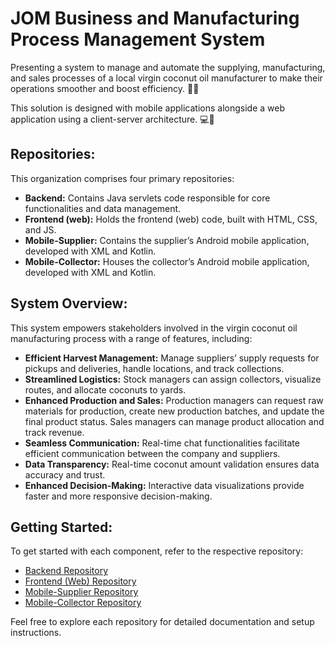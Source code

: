 # JOM Business and Manufacturing Process Management System

Presenting a system to manage and automate the supplying, manufacturing, and sales processes of a local virgin coconut oil manufacturer to make their operations smoother and boost efficiency. 🌴✨

This solution is designed with mobile applications alongside a web application using a client-server architecture. 💻📱


## Repositories:

This organization comprises four primary repositories:

- **Backend:** Contains Java servlets code responsible for core functionalities and data management.
- **Frontend (web):** Holds the frontend (web) code, built with HTML, CSS, and JS.
- **Mobile-Supplier:** Contains the supplier’s Android mobile application, developed with XML and Kotlin.
- **Mobile-Collector:** Houses the collector’s Android mobile application, developed with XML and Kotlin.

## System Overview:

This system empowers stakeholders involved in the virgin coconut oil manufacturing process with a range of features, including:

- **Efficient Harvest Management:** Manage suppliers’ supply requests for pickups and deliveries, handle locations, and track collections.
- **Streamlined Logistics:** Stock managers can assign collectors, visualize routes, and allocate coconuts to yards.
- **Enhanced Production and Sales:** Production managers can request raw materials for production, create new production batches, and update the final product status. Sales managers can manage product allocation and track revenue.
- **Seamless Communication:** Real-time chat functionalities facilitate efficient communication between the company and suppliers.
- **Data Transparency:** Real-time coconut amount validation ensures data accuracy and trust.
- **Enhanced Decision-Making:** Interactive data visualizations provide faster and more responsive decision-making.

## Getting Started:

To get started with each component, refer to the respective repository:

- [Backend Repository](https://github.com/GroupProject-JOM/Backend)
- [Frontend (Web) Repository](https://github.com/GroupProject-JOM/Frontend-web-)
- [Mobile-Supplier Repository](https://github.com/GroupProject-JOM/Mobile-Supplier)
- [Mobile-Collector Repository](https://github.com/GroupProject-JOM/Mobile-Collector)

Feel free to explore each repository for detailed documentation and setup instructions.



